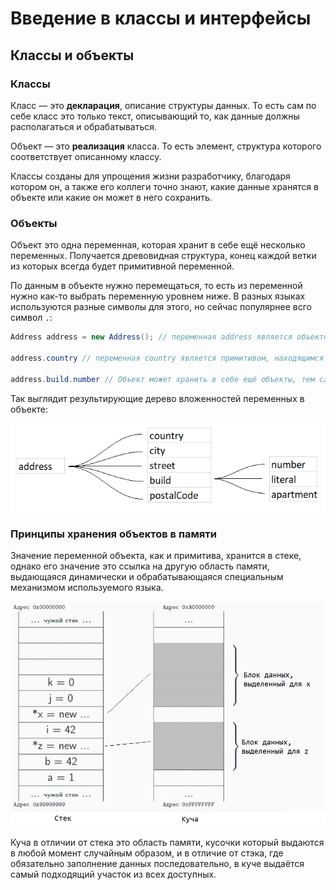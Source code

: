 ﻿# Введение в классы и интерфейсы

## Классы и объекты

### Классы

Класс — это **декларация**, описание структуры данных. То есть сам по себе класс это только текст, описывающий то, как данные должны располагаться и обрабатываться.

Объект — это **реализация** класса. То есть элемент, структура которого соответствует описанному классу.

Классы созданы для упрощения жизни разработчику, благодаря котором он, а также его коллеги точно знают, какие данные хранятся в объекте или какие он может в него сохранить.

### Объекты

Объект это одна переменная, которая хранит в себе ещё несколько переменных. Получается древовидная структура, конец каждой ветки из которых всегда будет примитивной переменной.

По данным в объекте нужно перемещаться, то есть из переменной нужно как-то выбрать переменную уровнем ниже. В разных языках используются разные символы для этого, но сейчас популярнее всго символ `.`:

```C#
Address address = new Address(); // переменная address является объектом

address.country // переменная country является примитивом, находящимся внутри address

address.build.number // Объект может хранить в себе ещё объекты, тем самым увеличивая цепь вложенности

```

Так выглядит результирующие дерево вложенностей переменных в объекте:

![3 1](img/3_1.png)

### Принципы хранения объектов в памяти

Значение переменной объекта, как и примитива, хранится в стеке, однако его значение это ссылка на другую область памяти, выдающаяся динамически и обрабатывающаяся специальным механизмом используемого языка.

![3 2](img/3_2.png)

Куча в отличии от стека это область памяти, кусочки который выдаются в любой момент случайным образом, и в отличие от стэка, где обязательно заполнение данных последовательно, в куче выдаётся самый подходящий участок из всех доступных.
